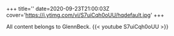+++
title=''
date=2020-09-23T21:00:03Z
cover='https://i.ytimg.com/vi/S7uiCqh0oUU/hqdefault.jpg'
+++

All content belongs to GlennBeck.
{{< youtube S7uiCqh0oUU >}}

